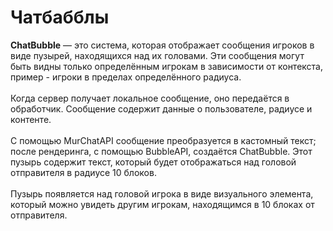# Чатбабблы

**ChatBubble** — это система, которая отображает сообщения игроков в виде пузырей, находящихся над их головами. Эти сообщения могут быть видны только определённым игрокам в зависимости от контекста, пример -  игроки в пределах определённого радиуса.\
\
Когда сервер получает локальное сообщение, оно передаётся в обработчик. Сообщение содержит данные о пользователе, радиусе и контенте. \
\
С помощью MurChatAPI сообщение преобразуется в кастомный текст; после рендеринга, с помощью BubbleAPI, создаётся ChatBubble. Этот пузырь содержит текст, который будет отображаться над головой отправителя в радиусе 10 блоков.\
\
Пузырь появляется над головой игрока в виде визуального элемента, который можно увидеть другим игрокам, находящимся в 10 блоках от отправителя.

